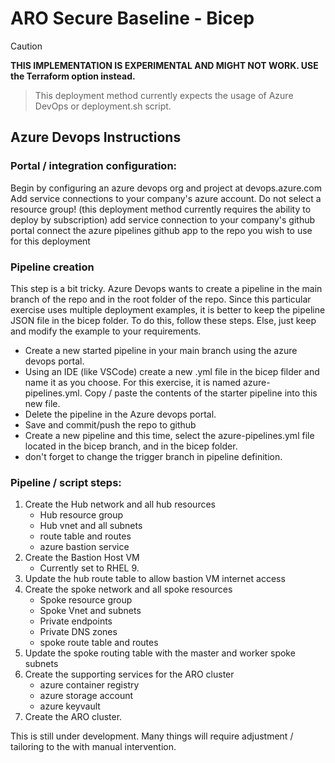 # ARO Secure Baseline - Bicep

> [!CAUTION]
> **THIS IMPLEMENTATION IS EXPERIMENTAL AND MIGHT NOT WORK. USE the Terraform option instead.**


> This deployment method currently expects the usage of Azure DevOps or deployment.sh script.

## Azure Devops Instructions
### Portal / integration configuration:

Begin by configuring an azure devops org and project at devops.azure.com
Add service connections to your company's azure account. Do not select a resource group!
  (this deployment method currently requires the ability to deploy by subscription)
add service connection to your company's github portal
connect the azure pipelines github app to the repo you wish to use for this deployment

### Pipeline creation

This step is a bit tricky.  Azure Devops wants to create a pipeline in the main branch
of the repo and in the root folder of the repo.  Since this particular exercise uses 
multiple deployment examples, it is better to keep the pipeline JSON file in the bicep 
folder.  To do this, follow these steps.  Else, just keep and modify the example to your 
requirements.

- Create a new started pipeline in your main branch using the azure devops portal.
- Using an IDE (like VSCode) create a new .yml file in the bicep filder and name it as you 
  choose.  For this exercise, it is named azure-pipelines.yml.  Copy / paste the contents 
  of the starter pipeline into this new file.
- Delete the pipeline in the Azure devops portal.
- Save and commit/push the repo to github
- Create a new pipeline and this time, select the azure-pipelines.yml file located in the 
  bicep branch, and in the bicep folder.
- don't forget to change the trigger branch in pipeline definition.
 
### Pipeline / script steps:

1.  Create the Hub network and all hub resources
    - Hub resource group
    - Hub vnet and all subnets
    - route table and routes
    - azure bastion service
2.  Create the Bastion Host VM
    - Currently set to RHEL 9.
3.  Update the hub route table to allow bastion VM internet access
4.  Create the spoke network and all spoke resources
    - Spoke resource group
    - Spoke Vnet and subnets
    - Private endpoints
    - Private DNS zones
    - spoke route table and routes
5. Update the spoke routing table with the master and worker spoke subnets
6.  Create the supporting services for the ARO cluster
    - azure container registry
    - azure storage account
    - azure keyvault
7.  Create the ARO cluster.

This is still under development.  Many things will require adjustment / tailoring to the with manual intervention.
